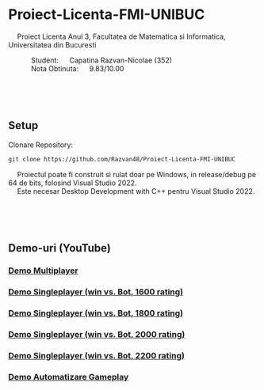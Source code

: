 # Proiect-Licenta-FMI-UNIBUC
&emsp; Proiect Licenta Anul 3, Facultatea de Matematica si Informatica, Universitatea din Bucuresti <br/>

&emsp;&emsp;&emsp; Student: &emsp; Capatina Razvan-Nicolae ($352$) <br/> 
&emsp;&emsp;&emsp; Nota Obtinuta: &emsp; 9.83/10.00 <br/> 

<br/>
<br/>
<br/>


## Setup  
Clonare Repository:
```sh
git clone https://github.com/Razvan48/Proiect-Licenta-FMI-UNIBUC
```

&emsp; Proiectul poate fi construit si rulat doar pe Windows, in release/debug pe 64 de bits, folosind Visual Studio 2022. <br/>
&emsp; Este necesar Desktop Development with C++ pentru Visual Studio 2022. <br/>

<br/>
<br/>
<br/>

## Demo-uri (YouTube)

### [Demo Multiplayer](https://www.youtube.com/watch?v=b2uM6Mkn8E0)

### [Demo Singleplayer (win vs. Bot, 1600 rating)](https://www.youtube.com/watch?v=Fa7U4N-Ah20)

### [Demo Singleplayer (win vs. Bot, 1800 rating)](https://www.youtube.com/watch?v=6eb28QZ9re0)

### [Demo Singleplayer (win vs. Bot, 2000 rating)](https://www.youtube.com/watch?v=ktVuOuYLKAk)

### [Demo Singleplayer (win vs. Bot, 2200 rating)](https://www.youtube.com/watch?v=UbMmwjcPJKc)

### [Demo Automatizare Gameplay](https://www.youtube.com/watch?v=4EzIWjo99Eg)



<br/>
<br/>
<br/>


